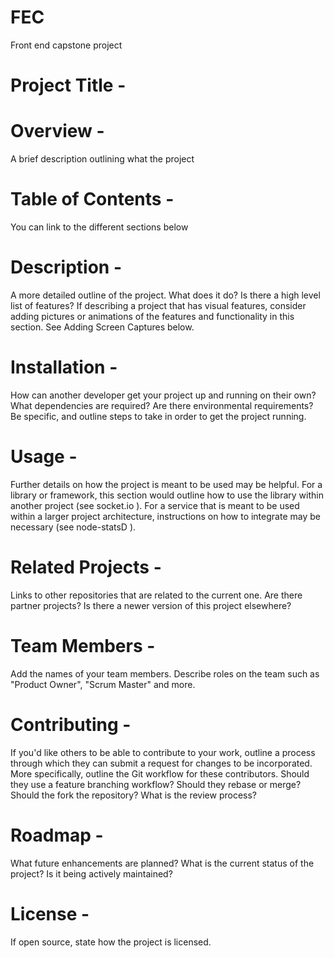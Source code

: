 # FEC
Front end capstone project 

# Project Title - 

# Overview - 
A brief description outlining what the project

# Table of Contents - 
You can link to the different sections below

# Description -
A more detailed outline of the project. What does it do? Is there a high level list of features? If describing a project that has visual features, consider adding pictures or animations of the features and functionality in this section. See Adding Screen Captures below.

# Installation - 
How can another developer get your project up and running on their own? What dependencies are required? Are there environmental requirements? Be specific, and outline steps to take in order to get the project running.

# Usage - 
Further details on how the project is meant to be used may be helpful. For a library or framework, this section would outline how to use the library within another project (see socket.io  ). For a service that is meant to be used within a larger project architecture, instructions on how to integrate may be necessary (see node-statsD  ).


# Related Projects - 
Links to other repositories that are related to the current one. Are there partner projects? Is there a newer version of this project elsewhere?

# Team Members - 
Add the names of your team members. Describe roles on the team such as "Product Owner", "Scrum Master" and more.

# Contributing - 
If you'd like others to be able to contribute to your work, outline a process through which they can submit a request for changes to be incorporated. More specifically, outline the Git workflow for these contributors. Should they use a feature branching workflow? Should they rebase or merge? Should the fork the repository? What is the review process?

# Roadmap - 
What future enhancements are planned? What is the current status of the project? Is it being actively maintained?

# License - 
If open source, state how the project is licensed.
